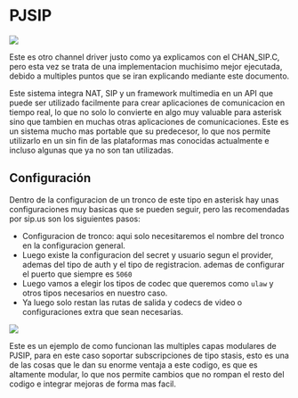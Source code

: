 # PJSIP

![](https://3.bp.blogspot.com/-H4Xc2581-8k/WZyaNjbWcQI/AAAAAAAAAdw/JyODH7C_iRs0tsF17uyChA4stHPPUYqPwCLcBGAs/s1600/pjsip.jpg)

Este es otro channel driver justo como ya explicamos con el CHAN_SIP.C, pero esta vez se trata de una implementacion muchisimo mejor ejecutada, debido a multiples puntos que se iran explicando mediante este documento.

Este sistema integra NAT, SIP y un framework multimedia en un API que puede ser utilizado facilmente para crear aplicaciones de comunicacion en tiempo real, lo que no solo lo convierte en algo muy valuable para asterisk sino que tambien en muchas otras aplicaciones de comunicaciones. Este es un sistema mucho mas portable que su predecesor, lo que nos permite utilizarlo en un sin fin de las plataformas mas conocidas actualmente e incluso algunas que ya no son tan utilizadas. 

## Configuración

Dentro de la configuracion de un tronco de este tipo en asterisk hay unas configuraciones muy basicas que se pueden seguir, pero las recomendadas por sip.us son los siguientes pasos:

+ Configuracion de tronco: aqui solo necesitaremos el nombre del tronco en la configuracion general.
+ Luego existe la configuracion del secret y usuario segun el provider, ademas del tipo de auth y el tipo de registracion. ademas de configurar el puerto que siempre es `5060`
+ Luego vamos a elegir los tipos de codec que queremos como `ulaw` y otros tipos necesarios en nuestro caso.
+ Ya luego solo restan las rutas de salida y codecs de video o configuraciones extra que sean necesarias.

![](https://wiki.asterisk.org/wiki/download/attachments/28934231/complex_sip_subscriptions.png?version=4&modificationDate=1401735394155&api=v2)

Este es un ejemplo de como funcionan las multiples capas modulares de PJSIP, para en este caso soportar subscripciones de tipo stasis, esto es una de las cosas que le dan su enorme ventaja a este codigo, es que es altamente modular, lo que nos permite cambios que no rompan el resto del codigo e integrar mejoras de forma mas facil.